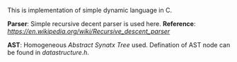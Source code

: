 This is implementation of simple dynamic language in C.

**Parser**: Simple recursive decent parser is used here.
**Reference**: *https://en.wikipedia.org/wiki/Recursive_descent_parser*

**AST**: Homogeneous *Abstract Synatx Tree* used. Defination of AST node can be found in *datastructure.h*.

